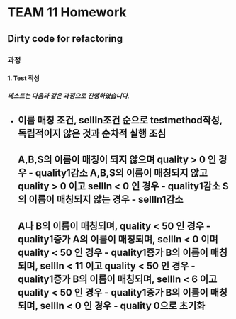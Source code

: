 # TEAM 11 Homework 
## Dirty code for refactoring
### 과정
#### 1. Test 작성
##### 테스트는 다음과 같은 과정으로 진행하였습니다.
 - 이름 매칭 조건, sellIn조건 순으로 testmethod작성, 독립적이지 않은 것과 순차적 실행 조심
    --------------------------------------------------------------------------
    A,B,S의 이름이 매칭이 되지 않으며 quality > 0 인 경우 - quality1감소
    A,B,S의 이름이 매칭되지 않고 quality > 0 이고 sellIn < 0 인 경우 - quality1감소
    S의 이름이 매칭되지 않는 경우 - sellIn1감소
    --------------------------------------------------------------------------
    A나 B의 이름이 매칭되며, quality < 50 인 경우 - quality1증가
    A의 이름이 매칭되며, sellIn < 0 이며 quality < 50 인 경우 - quality1증가
    B의 이름이 매칭되며, sellIn < 11 이고 quality < 50 인 경우 - quality1증가
    B의 이름이 매칭되며, sellIn < 6 이고 quality < 50 인 경우 - quality1증가
    B의 이름이 매칭되며, sellIn < 0 인 경우 - quality 0으로 초기화
    ----------------------------------------------


